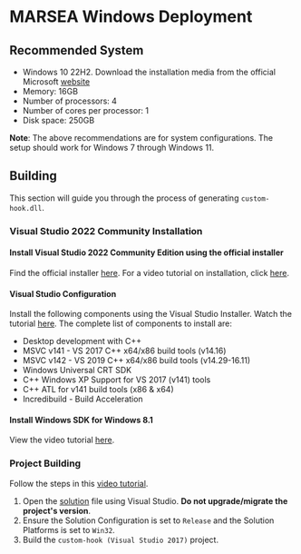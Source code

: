 # MARSEA Windows Deployment

## Recommended System
- Windows 10 22H2. Download the installation media from the official Microsoft [website](https://www.microsoft.com/en-us/software-download/windows10ISO)
- Memory: 16GB
- Number of processors: 4
- Number of cores per processor: 1
- Disk space: 250GB

**Note**: The above recommendations are for system configurations. The setup should work for Windows 7 through Windows 11.

## Building
This section will guide you through the process of generating `custom-hook.dll`.

### Visual Studio 2022 Community Installation

#### Install Visual Studio 2022 Community Edition using the official installer
Find the official installer [here](https://visualstudio.microsoft.com/vs/). For a video tutorial on installation, click [here](https://youtu.be/fWnnu-SQf6U).

#### Visual Studio Configuration
Install the following components using the Visual Studio Installer. Watch the tutorial [here](https://youtu.be/iXpZ-YqH6Nk). The complete list of components to install are:
- Desktop development with C++
- MSVC v141 - VS 2017 C++ x64/x86 build tools (v14.16)
- MSVC v142 - VS 2019 C++ x64/x86 build tools (v14.29-16.11)
- Windows Universal CRT SDK
- C++ Windows XP Support for VS 2017 (v141) tools
- C++ ATL for v141 build tools (x86 & x64)
- Incredibuild - Build Acceleration

#### Install Windows SDK for Windows 8.1
View the video tutorial [here](https://youtu.be/Rg2ed3B7xRw).

### Project Building
Follow the steps in this [video tutorial](https://youtu.be/gg4BdG5HUqY).
1. Open the [solution](s2e.sln) file using Visual Studio. **Do not upgrade/migrate the project's version**.
2. Ensure the Solution Configuration is set to `Release` and the Solution Platforms is set to `Win32`.
3. Build the `custom-hook (Visual Studio 2017)` project.
